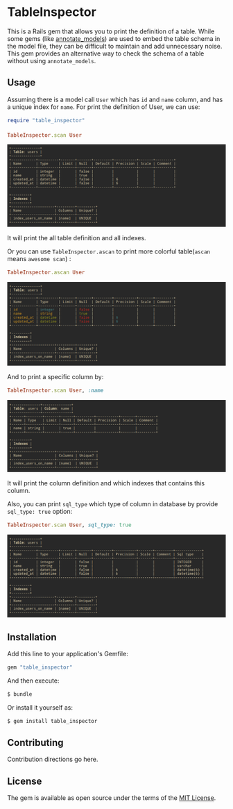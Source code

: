 # TableInspector
This is a Rails gem that allows you to print the definition of a table. While some gems (like [annotate_models](https://github.com/ctran/annotate_models)) are used to embed the table schema in the model file, they can be difficult to maintain and add unnecessary noise. This gem provides an alternative way to check the schema of a table without using `annotate_models`.

## Usage
Assuming there is a model call `User` which has `id` and `name` column, and has a unique index for `name`.
For print the definition of User, we can use: 
```ruby
require "table_inspector"

TableInspector.scan User
```

![TableInspect scan table](/img/table_inspector_scan_table_2.png)

It will print the all table definition and all indexes.

Or you can use `TableInspector.ascan` to print more colorful table(`ascan` means `awesome scan`) :
```ruby
TableInspector.ascan User
```
![TableInspect ascan table](/img/table_inspector_ascan_table_2.png)

And to print a specific column by:

```ruby
TableInspector.scan User, :name
```
![Table Inspector scan column](/img/table_inspector_scan_column_2.png)

It will print the column definition and which indexes that contains this column.

Also, you can print `sql_type` which type of column in database by provide `sql_type: true` option: 

```ruby
TableInspector.scan User, sql_type: true
```
![Table Inspector scan table column with sql type](/img/table_inspector_scan_table_with_sql_type_2.png)

## Installation
Add this line to your application's Gemfile:

```ruby
gem "table_inspector"
```

And then execute:
```bash
$ bundle
```

Or install it yourself as:
```bash
$ gem install table_inspector
```

## Contributing
Contribution directions go here.

## License
The gem is available as open source under the terms of the [MIT License](https://opensource.org/licenses/MIT).
